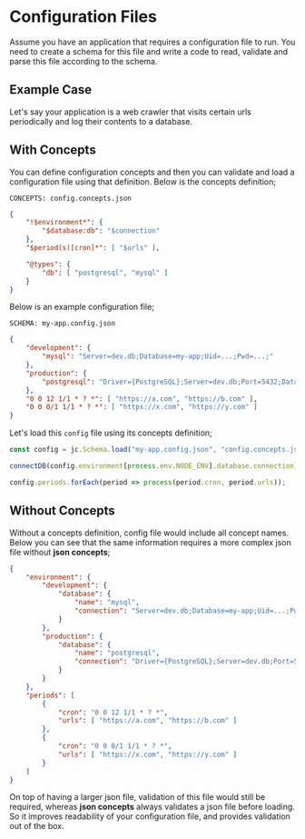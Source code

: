 # Configuration Files

Assume you have an application that requires a configuration file to run. You
need to create a schema for this file and write a code to read, validate and
parse this file according to the schema.

## Example Case

Let's say your application is a web crawler that visits certain urls
periodically and log their contents to a database.

## With Concepts

You can define configuration concepts and then you can validate and load a
configuration file using that definition. Below is the concepts definition;

`CONCEPTS: config.concepts.json`

```json
{
    "!$environment*": {
        "$database:db": "$connection"
    },
    "$period(s)[cron]*": [ "$urls" ],

    "@types": {
        "db": [ "postgresql", "mysql" ]
    }
}
```

Below is an example configuration file;

`SCHEMA: my-app.config.json`

```json
{
    "development": {
        "mysql": "Server=dev.db;Database=my-app;Uid=...;Pwd=...;"
    },
    "production": {
        "postgresql": "Driver={PostgreSQL};Server=dev.db;Port=5432;Database=my-app;Uid=...;Pwd=...;"
    },
    "0 0 12 1/1 * ? *": [ "https://a.com", "https://b.com" ],
    "0 0 0/1 1/1 * ? *": [ "https://x.com", "https://y.com" ]
}
```

Let's load this `config` file using its concepts definition;

```javascript
const config = jc.Schema.load("my-app.config.json", "config.concepts.json").shadow;

connectDB(config.environment[process.env.NODE_ENV].database.connection);

config.periods.forEach(period => process(period.cron, period.urls));
```

## Without Concepts

Without a concepts definition, config file would include all concept names.
Below you can see that the same information requires a more complex json file
without **json concepts**;

```json
{
    "environment": {
        "development": {
            "database": {
                "name": "mysql",
                "connection": "Server=dev.db;Database=my-app;Uid=...;Pwd=...;"
            }
        },
        "production": {
            "database": {
                "name": "postgresql",
                "connection": "Driver={PostgreSQL};Server=dev.db;Port=5432;Database=my-app;Uid=...;Pwd=...;"
            }
        }
    },
    "periods": [
        {
            "cron": "0 0 12 1/1 * ? *",
            "urls": [ "https://a.com", "https://b.com" ]
        },
        {
            "cron": "0 0 0/1 1/1 * ? *",
            "urls": [ "https://x.com", "https://y.com" ]
        }
    ]
}
```

On top of having a larger json file, validation of this file would still be
required, whereas **json concepts** always validates a json file before loading.
So it improves readability of your configuration file, and provides validation
out of the box.
